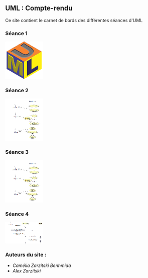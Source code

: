 ## UML : Compte-rendu

Ce site contient le carnet de bords des différentes séances d'UML

### Séance 1 
[![alt text](img/umlMini.jpg)](https://chouette3000.github.io/ProjetUML/Seance1/)

### Séance 2
[![alt text](img/useCaseMini.png)](https://chouette3000.github.io/ProjetUML/Seance2/)

### Séance 3
[![alt text](img/useCaseMini.png)](https://chouette3000.github.io/ProjetUML/Seance3/)

### Séance 4
[![alt text](img/diagSequenceMini.png)](https://chouette3000.github.io/ProjetUML/Seance4/)
	
### Auteurs du site : 

- _Camélia Zarzitski Benhmida_ 
- _Alex Zarzitski_

